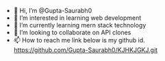- 👋 Hi, I’m @Gupta-Saurabh0
- 👀 I’m interested in learning web development
- 🌱 I’m currently learning mern stack technology
- 💞️ I’m looking to collaborate on API clones
- 📫 How to reach me
link below is my github id.
https://github.com/Gupta-Saurabh0/KJHKJGKJ.git

<!---
Gupta-Saurabh0/Gupta-Saurabh0 is a ✨ special ✨ repository because its `README.md` (this file) appears on your GitHub profile.
You can click the Preview link to take a look at your changes.
--->
